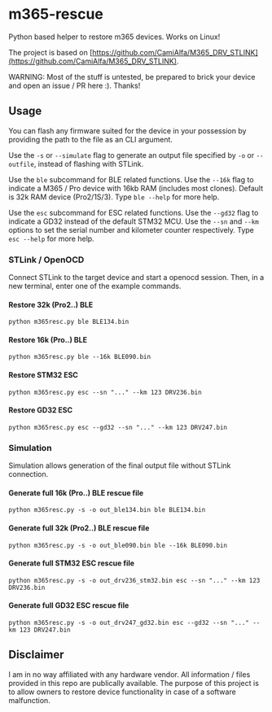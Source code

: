 # m365-rescue
Python based helper to restore m365 devices. Works on Linux!

The project is based on [https://github.com/CamiAlfa/M365_DRV_STLINK](https://github.com/CamiAlfa/M365_DRV_STLINK).

WARNING: Most of the stuff is untested, be prepared to brick your device and open an issue / PR here :). Thanks!

## Usage
You can flash any firmware suited for the device in your possession by providing the path to the file as an CLI argument.

Use the `-s` or `--simulate` flag to generate an output file specified by `-o` or `--outfile`, instead of flashing with STLink.

Use the `ble` subcommand for BLE related functions. Use the `--16k` flag to indicate a M365 / Pro device with 16kb RAM (includes most clones). Default is 32k RAM device (Pro2/1S/3).
Type `ble --help` for more help.

Use the `esc` subcommand for ESC related functions. Use the `--gd32` flag to indicate a GD32 instead of the default STM32 MCU. Use the `--sn` and `--km` options to set the serial number and kilometer counter respectively.
Type `esc --help` for more help.

### STLink / OpenOCD
Connect STLink to the target device and start a openocd session. Then, in a new terminal, enter one of the example commands.

#### Restore 32k (Pro2..) BLE
`python m365resc.py ble BLE134.bin`

#### Restore 16k (Pro..) BLE
`python m365resc.py ble --16k BLE090.bin`

#### Restore STM32 ESC
`python m365resc.py esc --sn "..." --km 123 DRV236.bin`

#### Restore GD32 ESC
`python m365resc.py esc --gd32 --sn "..." --km 123 DRV247.bin`

### Simulation
Simulation allows generation of the final output file without STLink connection.

#### Generate full 16k (Pro..) BLE rescue file
`python m365resc.py -s -o out_ble134.bin ble BLE134.bin`

#### Generate full 32k (Pro2..) BLE rescue file
`python m365resc.py -s -o out_ble090.bin ble --16k BLE090.bin`

#### Generate full STM32 ESC rescue file
`python m365resc.py -s -o out_drv236_stm32.bin esc --sn "..." --km 123 DRV236.bin`

#### Generate full GD32 ESC rescue file
`python m365resc.py -s -o out_drv247_gd32.bin esc --gd32 --sn "..." --km 123 DRV247.bin`

## Disclaimer
I am in no way affiliated with any hardware vendor. All information / files provided in this repo are publically available. The purpose of this project is to allow owners to restore device functionality in case of a software malfunction.
